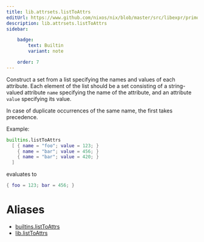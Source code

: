 ```yaml
---
title: lib.attrsets.listToAttrs
editUrl: https://www.github.com/nixos/nix/blob/master/src/libexpr/primops.cc
description: lib.attrsets.listToAttrs
sidebar:

    badge:
        text: Builtin
        variant: note

    order: 7
---
```


Construct a set from a list specifying the names and values of each
attribute. Each element of the list should be a set consisting of a
string-valued attribute `name` specifying the name of the attribute,
and an attribute `value` specifying its value.

In case of duplicate occurrences of the same name, the first
takes precedence.

Example:

```nix
builtins.listToAttrs
  [ { name = "foo"; value = 123; }
    { name = "bar"; value = 456; }
    { name = "bar"; value = 420; }
  ]
```

evaluates to

```nix
{ foo = 123; bar = 456; }
```


# Aliases

- [builtins.listToAttrs](./reference/builtins/builtins-listToAttrs)
- [lib.listToAttrs](./reference/lib/lib-listToAttrs)


